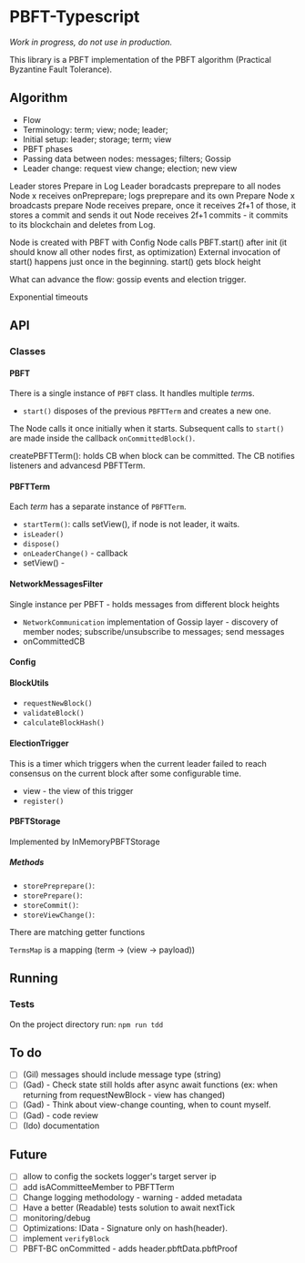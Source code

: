 # PBFT-Typescript

*Work in progress, do not use in production.*

This library is a PBFT implementation of the PBFT algorithm (Practical Byzantine Fault Tolerance).

## Algorithm

* Flow
* Terminology: term; view; node; leader;
* Initial setup: leader; storage; term; view
* PBFT phases
* Passing data between nodes: messages; filters; Gossip
* Leader change: request view change; election; new view

Leader stores Prepare in Log
Leader boradcasts preprepare to all nodes
Node x receives onPreprepare; logs preprepare and its own Prepare
Node x broadcasts prepare
Node receives prepare, once it receives 2f+1 of those, it stores a commit and sends it out
Node receives 2f+1 commits - it commits to its blockchain and deletes from Log.

Node is created with PBFT with Config
Node calls PBFT.start() after init (it should know all other nodes first, as optimization)
External invocation of start() happens just once in the beginning.
start() gets block height

What can advance the flow: gossip events and election trigger.

Exponential timeouts

## API

### Classes

#### PBFT

There is a single instance of `PBFT` class. It handles multiple *term*s.

* `start()` disposes of the previous `PBFTTerm` and creates a new one.

The Node calls it once initially when it starts. Subsequent calls to `start()` are made inside the callback `onCommittedBlock()`.

createPBFTTerm(): holds CB when block can be committed. The CB notifies listeners and advancesd PBFTTerm.

#### PBFTTerm

Each *term* has a separate instance of `PBFTTerm`.

* `startTerm()`: calls setView(), if node is not leader, it waits.
* `isLeader()`
* `dispose()`
* `onLeaderChange()` - callback
* setView() -

#### NetworkMessagesFilter

Single instance per PBFT - holds messages from different block heights

* `NetworkCommunication` implementation of Gossip layer - discovery of member nodes; subscribe/unsubscribe to messages; send messages
* onCommittedCB

#### Config

#### BlockUtils

* `requestNewBlock()`
* `validateBlock()`
* `calculateBlockHash()`

#### ElectionTrigger

This is a timer which triggers when the current leader failed to reach consensus on the current block after some configurable time.

* view - the view of this trigger
* `register()`

#### PBFTStorage

Implemented by InMemoryPBFTStorage

##### Methods

* `storePreprepare()`:
* `storePrepare()`:
* `storeCommit()`:
* `storeViewChange()`:
  
There are matching getter functions

`TermsMap` is a mapping (term -> (view -> payload))

## Running

### Tests

On the project directory run: `npm run tdd`

## To do

* [ ] (Gil) messages should include message type (string)
* [ ] (Gad) - Check state still holds after async await functions (ex: when returning from requestNewBlock - view has changed)
* [ ] (Gad) - Think about view-change counting, when to count myself.
* [ ] (Gad) - code review
* [ ] (Ido) documentation

## Future

* [ ] allow to config the sockets logger's target server ip
* [ ] add isACommitteeMember to PBFTTerm
* [ ] Change logging methodology - warning - added metadata
* [ ] Have a better (Readable) tests solution to await nextTick
* [ ] monitoring/debug
* [ ] Optimizations: IData - Signature only on hash(header).
* [ ] implement `verifyBlock`
* [ ] PBFT-BC onCommitted - adds header.pbftData.pbftProof
